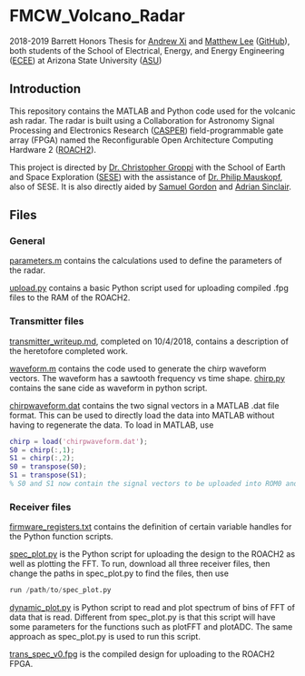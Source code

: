 # FMCW_Volcano_Radar
2018-2019 Barrett Honors Thesis for [Andrew Xi](mailto:andrew.xi@asu.edu) and [Matthew Lee](mailto:matthewlee@asu.edu) ([GitHub](https://github.com/Thisismatt)), both students of the School of Electrical, Energy, and Energy Engineering ([ECEE](https://ecee.engineering.asu.edu/)) at Arizona State University ([ASU](https://asu.edu))

## Introduction

This repository contains the MATLAB and Python code used for the volcanic ash radar. The radar is built using a
Collaboration for Astronomy Signal Processing and Electronics Research ([CASPER](https://casper.berkeley.edu/wiki/Main_Page)) field-programmable gate array
(FPGA) named the Reconfigurable Open Architecture Computing Hardware 2 ([ROACH2](https://casper.berkeley.edu/wiki/ROACH2)).

This project is directed by [Dr. Christopher Groppi](mailto:cgroppi@asu.edu) with the School of Earth and Space Exploration ([SESE](https://sese.asu.edu/)) with the assistance of [Dr. Philip Mauskopf](mailto:philip.mauskopf@asu.edu), also of SESE. It is also directly aided by [Samuel Gordon](mailto:sbg2133@gmail.com) and [Adrian Sinclair](mailto:aksincla@asu.edu).

## Files

### General

[parameters.m](parameters.m) contains the calculations used to define the parameters of the radar.

[upload.py](upload.py) contains a basic Python script used for uploading compiled .fpg files to the RAM of the ROACH2.

### Transmitter files

[transmitter_writeup.md](tx/transmitter_writeup.md), completed on 10/4/2018, contains a description of the heretofore completed work.

[waveform.m](tx/waveform.m) contains the code used to generate the chirp waveform vectors. The waveform has a sawtooth frequency vs time shape.
[chirp.py](tx/chirp.py) contains the sane cide as waveform in python script. 

[chirpwaveform.dat](tx/chirpwaveform.dat) contains the two signal vectors in a MATLAB .dat file format. This can be used to directly load the data into MATLAB without having to regenerate the data. To load in MATLAB, use

```matlab
chirp = load('chirpwaveform.dat');
S0 = chirp(:,1);
S1 = chirp(:,2);
S0 = transpose(S0);
S1 = transpose(S1);
% S0 and S1 now contain the signal vectors to be uploaded into ROM0 and ROM1, respectively
```

### Receiver files

[firmware_registers.txt](spectrometer/firmware_registers.txt) contains the definition of certain variable handles for the Python function scripts.

[spec_plot.py](spectrometer/spec_plot.py) is the Python script for uploading the design to the ROACH2 as well as plotting the FFT. To run, download all three receiver files, then change the paths in spec_plot.py to find the files, then use

```python
run /path/to/spec_plot.py
```
[dynamic_plot.py](spectrometer/dynamic_plot.py) is Python script to read and plot spectrum of bins of FFT of data that is read. Different from spec_plot.py is that this script will have some parameters for the functions such as plotFFT and plotADC. The same approach as spec_plot.py is used to run this script.

[trans_spec_v0.fpg](spectrometer/trans_spec_v0.fpg) is the compiled design for uploading to the ROACH2 FPGA.
